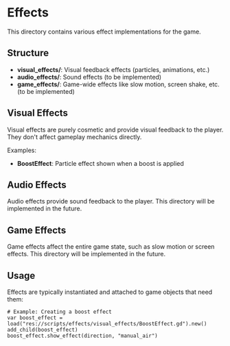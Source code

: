 <!--
WARNING: This file is automatically generated from scripts/effects/README.md.
Do not edit this file directly. Make changes to the source README.md instead.
Last updated: 2025-04-24 19:28:21
-->

# Effects

This directory contains various effect implementations for the game.

## Structure

- **visual_effects/**: Visual feedback effects (particles, animations, etc.)
- **audio_effects/**: Sound effects (to be implemented)
- **game_effects/**: Game-wide effects like slow motion, screen shake, etc. (to be implemented)

## Visual Effects

Visual effects are purely cosmetic and provide visual feedback to the player. They don't affect gameplay mechanics directly.

Examples:
- **BoostEffect**: Particle effect shown when a boost is applied

## Audio Effects

Audio effects provide sound feedback to the player. This directory will be implemented in the future.

## Game Effects

Game effects affect the entire game state, such as slow motion or screen effects. This directory will be implemented in the future.

## Usage

Effects are typically instantiated and attached to game objects that need them:

```gdscript
# Example: Creating a boost effect
var boost_effect = load("res://scripts/effects/visual_effects/BoostEffect.gd").new()
add_child(boost_effect)
boost_effect.show_effect(direction, "manual_air")
